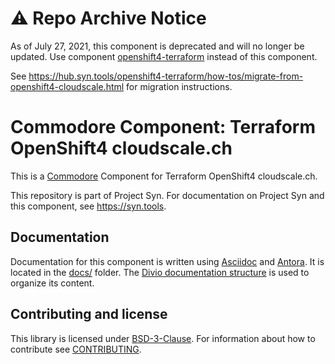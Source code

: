 # :warning: Repo Archive Notice

As of July 27, 2021, this component is deprecated and will no longer be updated.
Use component [openshift4-terraform](https://github.com/appuio/component-openshift4-terraform) instead of this component.

See https://hub.syn.tools/openshift4-terraform/how-tos/migrate-from-openshift4-cloudscale.html for migration instructions.

# Commodore Component: Terraform OpenShift4 cloudscale.ch

This is a [Commodore][commodore] Component for Terraform OpenShift4 cloudscale.ch.

This repository is part of Project Syn.
For documentation on Project Syn and this component, see https://syn.tools.

## Documentation

Documentation for this component is written using [Asciidoc][asciidoc] and [Antora][antora].
It is located in the [docs/](docs) folder.
The [Divio documentation structure](https://documentation.divio.com/) is used to organize its content.

## Contributing and license

This library is licensed under [BSD-3-Clause](LICENSE).
For information about how to contribute see [CONTRIBUTING](CONTRIBUTING.md).

[commodore]: https://docs.syn.tools/commodore/index.html
[asciidoc]: https://asciidoctor.org/
[antora]: https://antora.org/

